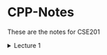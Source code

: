 # CPP-Notes
These are the notes for CSE201


<details><summary>Lecture 1</summary>
<p>

Course structue: 

* 7 weeks - programming and software engineering
* 6 weeks - collaborative project 

```cpp
   // Your First C++ Program

  #include <iostream>

  int main() {
      std::cout << "Hello World!";
      return 0;
  }
```
   
## References and Pointers

- variables stored in memory, at a given **address**
- they *have* an **address** and *contain* a **value**



- a *reference* is a **supplementary name for a variable**
- syntax: `typeName& referenceName=variableName;`

```cpp
unsigned char i=165; // The variable i is stored at address 17
unsigned char& r=i; // r is just **another name** for i
```

- a *pointer* is a variable that **contains the address of another variable**
- syntax: `typeName* pointerName=&variableName;`

```cpp
unsigned char i=165; // The variable i is stored at address 17
unsigned char* r=&i; // The variable p contains the value 17, p is stored elsewhere
```

- p **points** to the variable i
- \*p **depoints** p

```cpp
unsigned char* p; // The variable p contains the address of i 
unsigned char *p; // The variable *p contains the value at the address p, so i
```

- you can do pointer arithmetics
- `p++;` adds the memory space of the object (moves to next object)


- A variable representing an array **"is" a pointer to the first element of the array**

```cpp
unsigned char i[10]; // i is a pointer to the first element
unsigned char* p=i; // p is equal to i
```
- p moves within the array (moves by memory length of `unsigned char`)

```cpp
*(p+4)=65; // affects 65 to the 5th element of the array
std::cout << i[4] << std:endl; // prints A (char corresponding to 65)
```
- when the program terminates, all allocated memory is cleared

## Tests

- Attention: `==` vs. `=`
```cpp
if(i==2){
    // enter if i is equal to 2
}
if(i=2){
    // i is now 2
    // 2 is converted to True, always enter statement
}
```

- `&&` : and
- `||` : or
- `=!` : not

</p>
</details>
